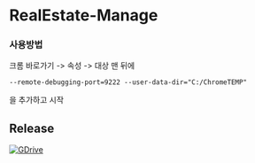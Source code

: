 # RealEstate-Manage

### 사용방법
크롬 바로가기 -> 속성 -> 대상 맨 뒤에
```
--remote-debugging-port=9222 --user-data-dir="C:/ChromeTEMP"
```
을 추가하고 시작


## Release


[![GDrive](https://i.imgur.com/LgvF2VF.png)](https://drive.google.com/drive/u/0/folders/1-1X0XTsweG9cvYHjJLqoSR18HNGf8Xkv)
